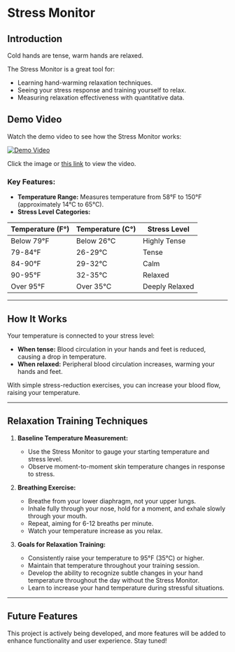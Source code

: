 # Stress Monitor

## Introduction

Cold hands are tense, warm hands are relaxed.

The Stress Monitor is a great tool for:

- Learning hand-warming relaxation techniques.
- Seeing your stress response and training yourself to relax.
- Measuring relaxation effectiveness with quantitative data.


## Demo Video

Watch the demo video to see how the Stress Monitor works:

[![Demo Video](https://img.youtube.com/vi/toidenUyGGE/0.jpg)](https://youtu.be/toidenUyGGE)

Click the image or [this link](https://youtu.be/toidenUyGGE) to view the video.

### Key Features:

- **Temperature Range:** Measures temperature from 58°F to 150°F (approximately 14°C to 65°C).
- **Stress Level Categories:**

| Temperature (F°) | Temperature (C°) | Stress Level   |
| ----------------- | ----------------- | -------------- |
| Below 79°F        | Below 26°C        | Highly Tense   |
| 79-84°F           | 26-29°C           | Tense          |
| 84-90°F           | 29-32°C           | Calm           |
| 90-95°F           | 32-35°C           | Relaxed        |
| Over 95°F         | Over 35°C         | Deeply Relaxed |

---

## How It Works

Your temperature is connected to your stress level:

- **When tense:** Blood circulation in your hands and feet is reduced, causing a drop in temperature.
- **When relaxed:** Peripheral blood circulation increases, warming your hands and feet.

With simple stress-reduction exercises, you can increase your blood flow, raising your temperature.

---

## Relaxation Training Techniques

1. **Baseline Temperature Measurement:**

   - Use the Stress Monitor to gauge your starting temperature and stress level.
   - Observe moment-to-moment skin temperature changes in response to stress.

2. **Breathing Exercise:**

   - Breathe from your lower diaphragm, not your upper lungs.
   - Inhale fully through your nose, hold for a moment, and exhale slowly through your mouth.
   - Repeat, aiming for 6-12 breaths per minute.
   - Watch your temperature increase as you relax.

3. **Goals for Relaxation Training:**

   - Consistently raise your temperature to 95°F (35°C) or higher.
   - Maintain that temperature throughout your training session.
   - Develop the ability to recognize subtle changes in your hand temperature throughout the day without the Stress Monitor.
   - Learn to increase your hand temperature during stressful situations.

---

## Future Features

This project is actively being developed, and more features will be added to enhance functionality and user experience. Stay tuned!

